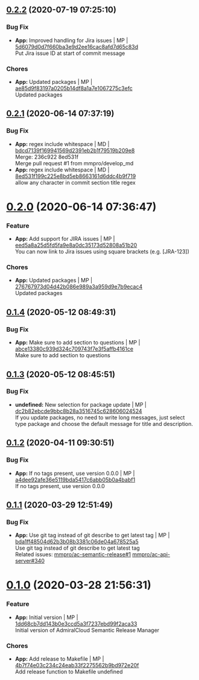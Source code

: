 <a name="0.2.2"></a>

## [0.2.2](https://github.com/mmpro/ac-semantic-release/compare/v0.2.1..v0.2.2) (2020-07-19 07:25:10)


### Bug Fix

* **App:** Improved handling for Jira issues | MP | [5d6079d0d7f660ba3e9d2ee16cac8afd7d65c83d](https://github.com/mmpro/ac-semantic-release/commit/5d6079d0d7f660ba3e9d2ee16cac8afd7d65c83d)    
Put Jira issue ID at start of commit message
### Chores

* **App:** Updated packages | MP | [ae85d9f83197a0205b14df8a1a7e1067275c3efc](https://github.com/mmpro/ac-semantic-release/commit/ae85d9f83197a0205b14df8a1a7e1067275c3efc)    
Updated packages
<a name="0.2.1"></a>

## [0.2.1](https://github.com/mmpro/ac-semantic-release/compare/v0.2.0..v0.2.1) (2020-06-14 07:37:19)


### Bug Fix

* **App:** regex include whitespace | MD | [bdcd7139f169941569d2391eb2b1f79519b209e8](https://github.com/mmpro/ac-semantic-release/commit/bdcd7139f169941569d2391eb2b1f79519b209e8)    
Merge: 236c922 8ed531f  
Merge pull request #1 from mmpro/develop_md
* **App:** regex include whitespace | MD | [8ed531f199c225e8bd5eb8663161d6ddc4b9f719](https://github.com/mmpro/ac-semantic-release/commit/8ed531f199c225e8bd5eb8663161d6ddc4b9f719)    
allow any character in commit section title regex
<a name="0.2.0"></a>
 
# [0.2.0](https://github.com/mmpro/ac-semantic-release/compare/v0.1.4..v0.2.0) (2020-06-14 07:36:47)


### Feature

* **App:** Add support for JIRA issues | MP | [eed5a8a25d5fd5fa9e8a0dc35173d52808a51b20](https://github.com/mmpro/ac-semantic-release/commit/eed5a8a25d5fd5fa9e8a0dc35173d52808a51b20)    
You can now link to Jira issues using square brackets (e.g. [JRA-123])
### Chores

* **App:** Updated packages | MP | [276767973d04d42b086e989a3a959d9e7b9ecac4](https://github.com/mmpro/ac-semantic-release/commit/276767973d04d42b086e989a3a959d9e7b9ecac4)    
Updated packages
<a name="0.1.4"></a>

## [0.1.4](https://github.com/mmpro/ac-semantic-release/compare/v0.1.3..v0.1.4) (2020-05-12 08:49:31)


### Bug Fix

* **App:** Make sure to add section to questions | MP | [abce13380c939d324c709743f7e3f5affb4161ce](https://github.com/mmpro/ac-semantic-release/commit/abce13380c939d324c709743f7e3f5affb4161ce)    
Make sure to add section to questions
<a name="0.1.3"></a>

## [0.1.3](https://github.com/mmpro/ac-semantic-release/compare/v0.1.2..v0.1.3) (2020-05-12 08:45:51)


### Bug Fix

* **undefined:** New selection for package update | MP | [dc2b82ebcde9bbc8b28a3516745c628606024524](https://github.com/mmpro/ac-semantic-release/commit/dc2b82ebcde9bbc8b28a3516745c628606024524)    
If you update packages, no need to write long messages, just select type package and choose the default message for title and description.
<a name="0.1.2"></a>

## [0.1.2](https://github.com/mmpro/ac-semantic-release/compare/v0.1.1..v0.1.2) (2020-04-11 09:30:51)


### Bug Fix

* **App:** If no tags present, use version 0.0.0 | MP | [a4dee92afe36e5119bda5417c6abb05b0a4babf1](https://github.com/mmpro/ac-semantic-release/commit/a4dee92afe36e5119bda5417c6abb05b0a4babf1)    
If no tags present, use version 0.0.0
<a name="0.1.1"></a>

## [0.1.1](https://github.com/mmpro/ac-semantic-release/compare/v0.1.0..v0.1.1) (2020-03-29 12:51:49)


### Bug Fix

* **App:** Use git tag instead of git describe to get latest tag | MP | [bda1ff48504d62b3b08b3381c06de04a678525a5](https://github.com/mmpro/ac-semantic-release/commit/bda1ff48504d62b3b08b3381c06de04a678525a5)    
Use git tag instead of git describe to get latest tag  
Related issues: [mmpro/ac-semantic-release#1](https://github.com/mmpro/ac-semantic-release/issues/1) [mmpro/ac-api-server#340](https://github.com/mmpro/ac-api-server/issues/340)
<a name="0.1.0"></a>
 
# [0.1.0](https://github.com/mmpro/ac-semantic-release/compare/..v0.1.0) (2020-03-28 21:56:31)


### Feature

* **App:** Initial version | MP | [1dd68cb7dd143b0e3ccd5a3f7237ebd99f2aca33](https://github.com/mmpro/ac-semantic-release/commit/1dd68cb7dd143b0e3ccd5a3f7237ebd99f2aca33)    
Initial version of AdmiralCloud Semantic Release Manager
### Chores

* **App:** Add release to Makefile | MP | [4b7f74e03c234c24eab33f2275562b9bd972e20f](https://github.com/mmpro/ac-semantic-release/commit/4b7f74e03c234c24eab33f2275562b9bd972e20f)    
Add release function to Makefile
undefined
